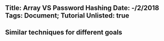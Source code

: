 Title: Array VS Password Hashing
Date: -/2/2018
Tags: Document; Tutorial
Unlisted: true
---
Similar techniques for different goals
---